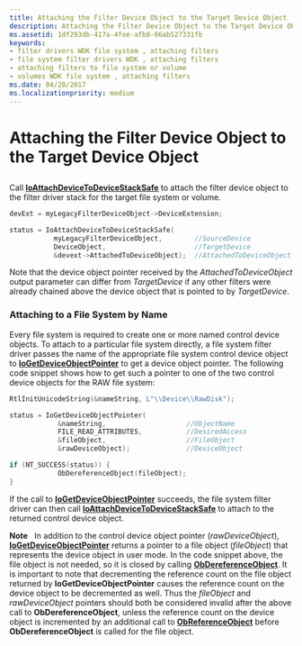 ```yaml
---
title: Attaching the Filter Device Object to the Target Device Object
description: Attaching the Filter Device Object to the Target Device Object
ms.assetid: 1df293db-417a-4fee-afb8-06ab527331fb
keywords:
- filter drivers WDK file system , attaching filters
- file system filter drivers WDK , attaching filters
- attaching filters to file system or volume
- volumes WDK file system , attaching filters
ms.date: 04/20/2017
ms.localizationpriority: medium
---
```


# Attaching the Filter Device Object to the Target Device Object


## <span id="ddk_attaching_the_filter_device_object_to_the_target_device_object_if"></span><span id="DDK_ATTACHING_THE_FILTER_DEVICE_OBJECT_TO_THE_TARGET_DEVICE_OBJECT_IF"></span>


Call [**IoAttachDeviceToDeviceStackSafe**](https://docs.microsoft.com/windows-hardware/drivers/ddi/ntddk/nf-ntddk-ioattachdevicetodevicestacksafe) to attach the filter device object to the filter driver stack for the target file system or volume.

```cpp
devExt = myLegacyFilterDeviceObject->DeviceExtension;

status = IoAttachDeviceToDeviceStackSafe(
           myLegacyFilterDeviceObject,        //SourceDevice
           DeviceObject,                      //TargetDevice
           &devext->AttachedToDeviceObject);  //AttachedToDeviceObject
```

Note that the device object pointer received by the *AttachedToDeviceObject* output parameter can differ from *TargetDevice* if any other filters were already chained above the device object that is pointed to by *TargetDevice*.

### <span id="Attaching_to_a_File_System_by_Name"></span><span id="attaching_to_a_file_system_by_name"></span><span id="ATTACHING_TO_A_FILE_SYSTEM_BY_NAME"></span>Attaching to a File System by Name

Every file system is required to create one or more named control device objects. To attach to a particular file system directly, a file system filter driver passes the name of the appropriate file system control device object to [**IoGetDeviceObjectPointer**](https://docs.microsoft.com/windows-hardware/drivers/ddi/wdm/nf-wdm-iogetdeviceobjectpointer) to get a device object pointer. The following code snippet shows how to get such a pointer to one of the two control device objects for the RAW file system:

```cpp
RtlInitUnicodeString(&nameString, L"\\Device\\RawDisk");

status = IoGetDeviceObjectPointer(
            &nameString,                    //ObjectName
            FILE_READ_ATTRIBUTES,           //DesiredAccess
            &fileObject,                    //FileObject
            &rawDeviceObject);              //DeviceObject

if (NT_SUCCESS(status)) {
            ObDereferenceObject(fileObject);
}
```

If the call to [**IoGetDeviceObjectPointer**](https://docs.microsoft.com/windows-hardware/drivers/ddi/wdm/nf-wdm-iogetdeviceobjectpointer) succeeds, the file system filter driver can then call [**IoAttachDeviceToDeviceStackSafe**](https://docs.microsoft.com/windows-hardware/drivers/ddi/ntddk/nf-ntddk-ioattachdevicetodevicestacksafe) to attach to the returned control device object.

**Note**   In addition to the control device object pointer (*rawDeviceObject*), [**IoGetDeviceObjectPointer**](https://docs.microsoft.com/windows-hardware/drivers/ddi/wdm/nf-wdm-iogetdeviceobjectpointer) returns a pointer to a file object (*fileObject*) that represents the device object in user mode. In the code snippet above, the file object is not needed, so it is closed by calling [**ObDereferenceObject**](https://docs.microsoft.com/windows-hardware/drivers/ddi/wdm/nf-wdm-obdereferenceobject). It is important to note that decrementing the reference count on the file object returned by **IoGetDeviceObjectPointer** causes the reference count on the device object to be decremented as well. Thus the *fileObject* and *rawDeviceObject* pointers should both be considered invalid after the above call to **ObDereferenceObject**, unless the reference count on the device object is incremented by an additional call to [**ObReferenceObject**](https://docs.microsoft.com/windows-hardware/drivers/ddi/wdm/nf-wdm-obfreferenceobject) before **ObDereferenceObject** is called for the file object.

 

 

 




